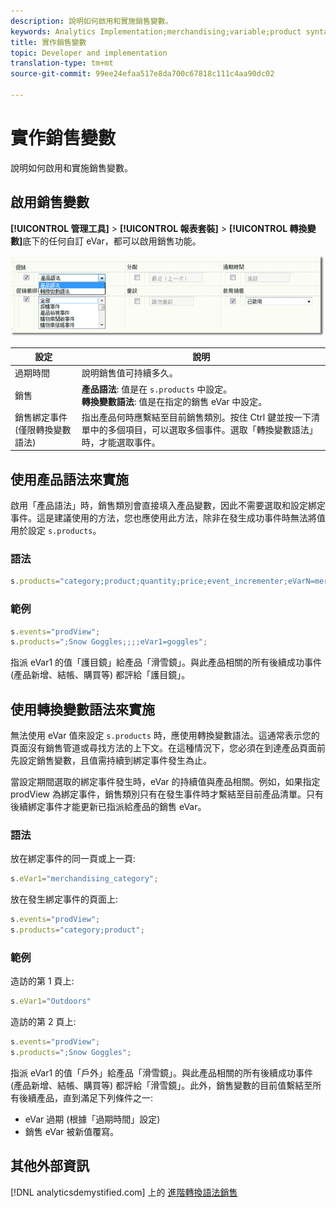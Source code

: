```yaml
---
description: 說明如何啟用和實施銷售變數。
keywords: Analytics Implementation;merchandising;variable;product syntax;Conversion Variable Syntax;s.products
title: 實作銷售變數
topic: Developer and implementation
translation-type: tm+mt
source-git-commit: 99ee24efaa517e8da700c67818c111c4aa90dc02

---
```



# 實作銷售變數

說明如何啟用和實施銷售變數。

## 啟用銷售變數

**[!UICONTROL 管理工具]** &gt; **[!UICONTROL 報表套裝]** &gt; **[!UICONTROL 轉換變數]**&#x200B;底下的任何自訂 eVar，都可以啟用銷售功能。

![](assets/merch-enable.png)

| 設定 | 說明 |
|--- |--- |
| 過期時間 | 說明銷售值可持續多久。 |
| 銷售 | **產品語法**: 值是在 `s.products` 中設定。<br>**轉換變數語法**: 值是在指定的銷售 eVar 中設定。 |
| 銷售綁定事件 (僅限轉換變數語法) | 指出產品何時應繫結至目前銷售類別。按住 Ctrl 鍵並按一下清單中的多個項目，可以選取多個事件。選取「轉換變數語法」時，才能選取事件。 |

## 使用產品語法來實施

啟用「產品語法」時，銷售類別會直接填入產品變數，因此不需要選取和設定綁定事件。這是建議使用的方法，您也應使用此方法，除非在發生成功事件時無法將值用於設定 `s.products`。

### 語法

```js
s.products="category;product;quantity;price;event_incrementer;eVarN=merch_category|eVarM=merch_category2";
```

### 範例

```js
s.events="prodView";
s.products=";Snow Goggles;;;;eVar1=goggles";
```

指派 eVar1 的值「護目鏡」給產品「滑雪鏡」。與此產品相關的所有後續成功事件 (產品新增、結帳、購買等) 都評給「護目鏡」。

## 使用轉換變數語法來實施

無法使用 eVar 值來設定 `s.products` 時，應使用轉換變數語法。這通常表示您的頁面沒有銷售管道或尋找方法的上下文。在這種情況下，您必須在到達產品頁面前先設定銷售變數，且值需持續到綁定事件發生為止。

當設定期間選取的綁定事件發生時，eVar 的持續值與產品相關。例如，如果指定 prodView 為綁定事件，銷售類別只有在發生事件時才繫結至目前產品清單。只有後續綁定事件才能更新已指派給產品的銷售 eVar。

### 語法

放在綁定事件的同一頁或上一頁:

```js
s.eVar1="merchandising_category";
```

放在發生綁定事件的頁面上:

```js
s.events="prodView";
s.products="category;product";
```

### 範例

造訪的第 1 頁上:

```js
s.eVar1="Outdoors"
```

造訪的第 2 頁上:

```js
s.events="prodView";
s.products=";Snow Goggles";
```

指派 eVar1 的值「戶外」給產品「滑雪鏡」。與此產品相關的所有後續成功事件 (產品新增、結帳、購買等) 都評給「滑雪鏡」。此外，銷售變數的目前值繫結至所有後續產品，直到滿足下列條件之一:

* eVar 過期 (根據「過期時間」設定)
* 銷售 eVar 被新值覆寫。

## 其他外部資訊

[!DNL analyticsdemystified.com] 上的 [進階轉換語法銷售](https://analyticsdemystified.com/adobe-analytics/advanced-conversion-syntax-merchandising/)
